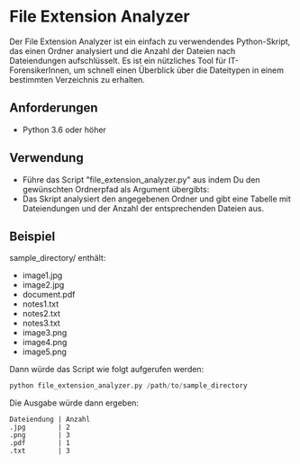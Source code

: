 # File Extension Analyzer

Der File Extension Analyzer ist ein einfach zu verwendendes Python-Skript, das einen Ordner analysiert und die Anzahl der Dateien nach Dateiendungen aufschlüsselt. Es ist ein nützliches Tool für IT-ForensikerInnen, um schnell einen Überblick über die Dateitypen in einem bestimmten Verzeichnis zu erhalten.

## Anforderungen
- Python 3.6 oder höher

## Verwendung
- Führe das Script "file_extension_analyzer.py" aus indem Du den gewünschten Ordnerpfad als Argument übergibts:
- Das Skript analysiert den angegebenen Ordner und gibt eine Tabelle mit Dateiendungen und der Anzahl der entsprechenden Dateien aus.

## Beispiel

sample_directory/ enthält:

- image1.jpg
- image2.jpg
- document.pdf
- notes1.txt
- notes2.txt
- notes3.txt
- image3.png
- image4.png
- image5.png

Dann würde das Script wie folgt aufgerufen werden: 

```python
python file_extension_analyzer.py /path/to/sample_directory
```

Die Ausgabe würde dann ergeben:
````
Dateiendung | Anzahl
.jpg        | 2
.png        | 3
.pdf        | 1
.txt        | 3
````


